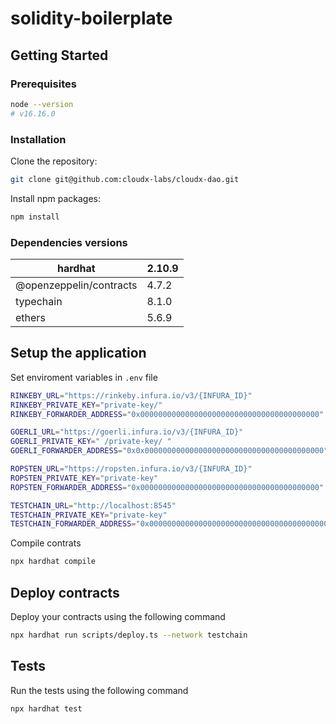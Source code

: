 # solidity-boilerplate

## **Getting Started**

### **Prerequisites**

```bash
node --version
# v16.16.0
```

### Installation

Clone the repository:

```bash
git clone git@github.com:cloudx-labs/cloudx-dao.git
```

Install npm packages:

```bash
npm install
```

### Dependencies versions

| hardhat                 | 2.10.9 |
| ----------------------- | ------ |
| @openzeppelin/contracts | 4.7.2  |
| typechain               | 8.1.0  |
| ethers                  | 5.6.9  |

## Setup the application

Set enviroment variables in `.env` file

```bash
RINKEBY_URL="https://rinkeby.infura.io/v3/{INFURA_ID}"
RINKEBY_PRIVATE_KEY="private-key/"
RINKEBY_FORWARDER_ADDRESS="0x0000000000000000000000000000000000000000"

GOERLI_URL="https://goerli.infura.io/v3/{INFURA_ID}"
GOERLI_PRIVATE_KEY=" /private-key/ "
GOERLI_FORWARDER_ADDRESS="0x0x0000000000000000000000000000000000000000"

ROPSTEN_URL="https://ropsten.infura.io/v3/{INFURA_ID}"
ROPSTEN_PRIVATE_KEY="private-key"
ROPSTEN_FORWARDER_ADDRESS="0x0000000000000000000000000000000000000000"

TESTCHAIN_URL="http://localhost:8545"
TESTCHAIN_PRIVATE_KEY="private-key"
TESTCHAIN_FORWARDER_ADDRESS="0x0000000000000000000000000000000000000000"
```

Compile contrats

```bash
npx hardhat compile
```

## Deploy contracts

Deploy your contracts using the following command

```bash
npx hardhat run scripts/deploy.ts --network testchain
```

## Tests

Run the tests using the following command

```bash
npx hardhat test
```
